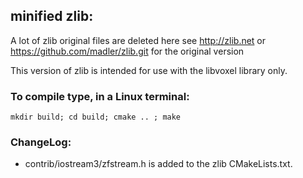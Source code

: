## minified zlib: 

A lot of zlib original files are deleted here
see  http://zlib.net  or  https://github.com/madler/zlib.git  for the original version

This version of zlib is intended for use with the libvoxel library only.

### To compile type, in a Linux terminal: 

    mkdir build; cd build; cmake .. ; make


### ChangeLog:
 - contrib/iostream3/zfstream.h is added to the zlib CMakeLists.txt.
